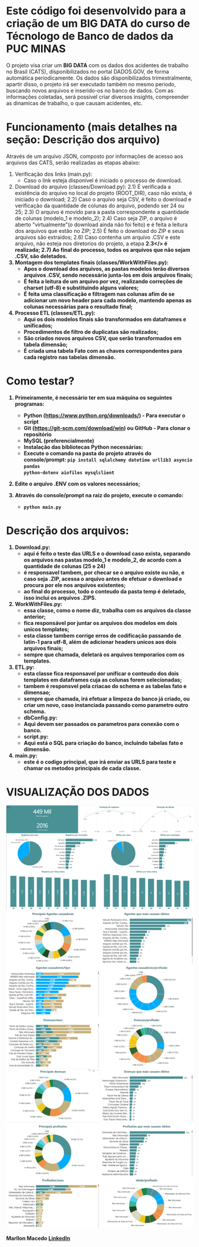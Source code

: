 # Este código foi desenvolvido para a criação de um BIG DATA do curso de Técnologo de Banco de dados da PUC MINAS


O projeto visa criar um <b>BIG DATA</b> com os dados dos acidentes de trabalho no Brasil (CATS), disponibilizados no portal DADOS.GOV, de forma
automática periodicamente. Os dados são disponibilizados trimestralmente, apartir disso, o projeto irá ser executado também no mesmo periodo,
buscando novos arquivos e inserido-os no banco de dados.
Com as informações coletadas, será possivel criar diversos insights, compreender as dinamicas de trabalho, o que causam acidentes, etc.

# Funcionamento (mais detalhes na seção: Descrição dos arquivo)
Através de um arquivo JSON, composto por informações de acesso aos arquivos das CATS, serão realizadas as etapas abaixo:

1) Verificação dos links (main.py):
    - Caso o link esteja disponível é iniciado o processo de download.
2) Download do arquivo (classes/Download.py):
    2.1) É verificada a existência do arquivo no local do projeto (ROOT_DIR), caso não exista, é iniciado o download;
    2.2) Caso o arquivo seja CSV, é feito o download e verificação da quantidade de colunas do arquivo, podendo ser 24 ou 25;
    2.3) O arquivo é movido para a pasta correspondente a quantidade de colunas (modelo_1 e modelo_2);
    2.4) Caso seja ZIP, o arquivo é aberto "virtualmente"(o download ainda não foi feito) e é feita a leitura dos arquivos que estão no ZIP;
    2.5) É feito o download do ZIP e seus arquivos são extraidos;
    2.6) Caso contenha um arquivo .CSV e este arquivo, não esteja nos diretorios do projeto, a etapa <b>2.3</> é realizada;
    2.7) Ao final do processo, todos os arquivos que não sejam .CSV, são deletados.
3) Montagem dos templates finais (classes/WorkWithFiles.py):
    - Apos o download dos arquivos, as pastas modelos terão diversos arquivos .CSV, sendo necessário junta-los em dois arquivos finais;
    - É feita a leitura de um arquivo por vez, realizando correções de charset (utf-8) e substituindo alguns valores;
    - É feita uma classificação e filtragem nas colunas afim de se adicionar um novo header para cada modelo, mantendo apenas as colunas necessárias para o resultado final;
4) Processo ETL (classes/ETL.py):
    - Aqui os dois modelos finais são transformados em dataframes e unificados;
    - Procedimentos de filtro de duplicatas são realizados;
    - São criados novos arquivos CSV, que serão transformados em tabela dimensão;
    - É criada uma tabela Fato com as chaves correspondentes para cada registro nas tabelas dimensão.

# Como testar?
1. Primeiramente, é necessário ter em sua máquina os seguintes programas:
    - Python (https://www.python.org/downloads/) - Para executar o script
    - Git (https://git-scm.com/download/win) ou GitHub - Para clonar o repositório
    - MySQL (preferencialmente)
    - Instalação das bibliotecas Python necessárias:
    - Execute o comando na pasta do projeto através do console/prompt:
        <code>pip install sqlalchemy datetime urllib3 asyncio pandas python-dotenv aiofiles mysqlclient</code>

2. Edite o arquivo .ENV com os valores necessários;

3. Através do console/prompt na raiz do projeto, execute o comando:
    - <code>python main.py</code>

# Descrição dos arquivos:
1) Download.py:
    - aqui é feito o teste das URLS e o download caso exista, separando os arquivos nas pastas modelo_1 e modelo_2, de acordo com a quantidade de colunas (25 e 24)
    - é responsavel tambem, por checar se o arquivo existe ou não, e caso seja .ZIP, acessa o arquivo antes de efetuar o download e procura por ele nos arquivos existentes;
    - ao final do processo, todo o conteudo da pasta temp é deletado, isso inclui os arquivos .ZIPS.
2) WorkWithFiles.py:
    - essa classe, como o nome diz, trabalha com os arquivos da classe anterior;
    - fica responsável por juntar os arquivos dos modelos em dois unicos templates;
    - esta classe tambem corrige erros de codificação passando de latin-1 para utf-8, além de adicionar headers unicos aos dois arquivos finais;
    - sempre que chamada, deletará os arquivos temporarios com os templates.
3) ETL.py:
    - esta classe fica responsavel por unificar o conteudo dos dois templates em dataframes cuja as colunas forem selecionadas;
    - tambem é responsvel pela criacao do schema e as tabelas fato e dimensao;
    - sempre que chamada, irá efetuar a limpeza do banco já criado, ou criar um novo, caso instanciada passando como parametro outro schema.
    - dbConfig.py:
    - Aqui devem ser passados os parametros para conexão com o banco.
    - script.py:
    - Aqui está o SQL para criação do banco, incluindo tabelas fato e dimensão.
4) main.py:
    - este é o codigo principal, que irá enviar as URLS para teste e chamar os metodos principais de cada classe.

# VISUALIZAÇÃO DOS DADOS
![Print Power BI](imgs/bi1.png)
![Print Power BI](imgs/bi2.png)
![Print Power BI](imgs/bi3.png)
![Print Power BI](imgs/bi4.png)


<strong>Marllon Macedo</strong> <a href="https://www.linkedin.com/in/marllon-macedo-8a5134285/">LinkedIn</a>